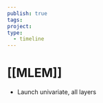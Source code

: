 ```yaml
---
publish: true
tags: 
project: 
type:
  - timeline
---
```

# [[MLEM]]
- Launch univariate, all layers